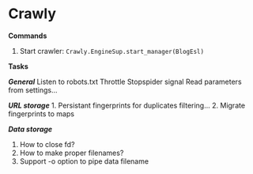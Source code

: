 # Crawly

**Commands**

1. Start crawler:
`Crawly.EngineSup.start_manager(BlogEsl)`

**Tasks**

***General***
Listen to robots.txt
Throttle
Stopspider signal
Read parameters from settings...

***URL storage***
    1. Persistant fingerprints for duplicates filtering...
    2. Migrate fingerprints to maps

***Data storage***
1. How to close fd?
2. How to make proper filenames?
3. Support -o option to pipe data filename
